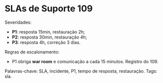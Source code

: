 # SLAs de Suporte 109

Severidades:
- **P1**: resposta 15min, restauração 2h;
- **P2**: resposta 30min, restauração 4h;
- **P3**: resposta 4h, correção 3 dias.

Regras de escalonamento:
- P1 obriga **war room** e comunicação a cada 15 minutos.
Registro do 109.

Palavras-chave: SLA, incidente, P1, tempo de resposta, restauração.
Tags: sla.
